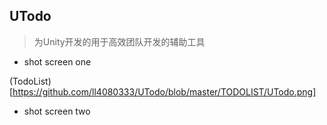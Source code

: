 ## UTodo
> 为Unity开发的用于高效团队开发的辅助工具

- shot screen one

(TodoList)[https://github.com/ll4080333/UTodo/blob/master/TODOLIST/UTodo.png]

- shot screen two
